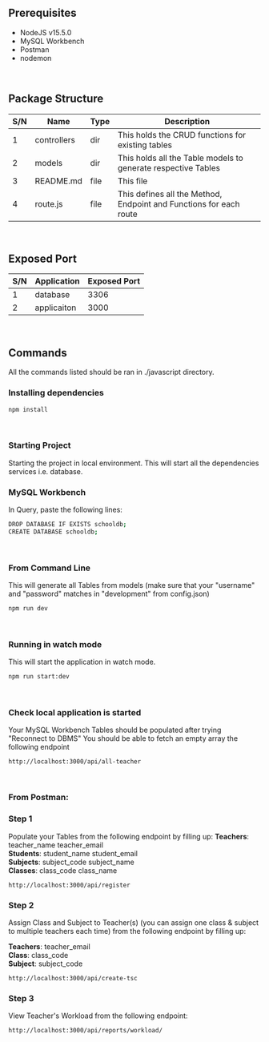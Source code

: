 ## Prerequisites
- NodeJS v15.5.0
- MySQL Workbench
- Postman
- nodemon

<br>

## Package Structure
| S/N | Name | Type | Description |
|-----|------|------|-------------|
| 1 | controllers | dir | This holds the CRUD functions for existing tables |
| 2 | models | dir | This holds all the Table models to generate respective Tables  |
| 3 | README.md | file | This file |
| 4 | route.js | file | This defines all the Method, Endpoint and Functions for each route |

<br>

## Exposed Port
| S/N | Application | Exposed Port |
|-----|-------------|--------------|
| 1 | database | 3306 |
| 2 | applicaiton | 3000 |

<br>

## Commands
All the commands listed should be ran in ./javascript directory.

### Installing dependencies
```bash
npm install
```

<br>

### Starting Project
Starting the project in local environment.
This will start all the dependencies services i.e. database.

### MySQL Workbench
In Query, paste the following lines:
```bash
DROP DATABASE IF EXISTS schooldb;
CREATE DATABASE schooldb;
```

<br>

### From Command Line
This will generate all Tables from models (make sure that your "username" and "password" matches in "development" from config.json)
```bash
npm run dev
```

<br>

### Running in watch mode
This will start the application in watch mode.
```bash
npm run start:dev
```

<br>

### Check local application is started
Your MySQL Workbench Tables should be populated after trying "Reconnect to DBMS"
You should be able to fetch an empty array the following endpoint

```
http://localhost:3000/api/all-teacher
```

<br>

### From Postman:
### Step 1
Populate your Tables from the following endpoint by filling up:
<b>Teachers</b>:
teacher_name
teacher_email
<br>
<b>Students</b>:
student_name
student_email
<br>
<b>Subjects</b>:
subject_code
subject_name
<br>
<b>Classes</b>:
class_code
class_name

```
http://localhost:3000/api/register
```
### Step 2
Assign Class and Subject to Teacher(s) (you can assign one class & subject to multiple teachers each time) from the following endpoint by filling up:

<b>Teachers</b>:
teacher_email
<br>
<b>Class</b>:
class_code
<br>
<b>Subject</b>:
subject_code

```
http://localhost:3000/api/create-tsc
```

### Step 3
View Teacher's Workload from the following endpoint:

```
http://localhost:3000/api/reports/workload/
```
